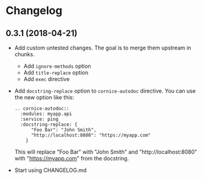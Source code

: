 Changelog
=========


0.3.1 (2018-04-21)
------------------

- Add custom untested changes. The goal is to merge them upstream in chunks.
  - Add `ignore-methods` option
  - Add `title-replace` option
  - Add `exec` directive

- Add `docstring-replace` option to `cornice-autodoc` directive.
  You can use the new option like this:

  ```
  .. cornice-autodoc::
    :modules: myapp.api
    :service: ping
    :docstring-replace: {
        "Foo Bar": "John Smith",
        "http://localhost:8080": "https://myapp.com"
      }
  ```

  This will replace "Foo Bar" with "John Smith" and "http://localhost:8080"
  with "https://myapp.com" from the docstring.

- Start using CHANGELOG.md
